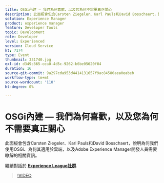 ```yaml
---
title: OSGi內建 — 我們為何喜歡，以及您為何不需要真正關心
description: 此面板會包含Carsten Ziegeler、Karl Pauls和David Bosschaert，說明為何我們使用OSGi、為何其適用於雲端，以及Adobe Experience Manager開發人員需要瞭解的相關資訊。 此工作階段屬於Adobe Developers Live內容事件的一部分。
solution: Experience Manager
product: experience manager
feature: Developer Tools
topic: Development
role: Developer
level: Experienced
version: Cloud Service
kt: 7174
type: Event
thumbnail: 331740.jpg
exl-id: d349c365-cea0-4d5c-9262-b6be05620f04
duration: 16
source-git-commit: 9a297cda953d4414131657f9ac84580aea0eabeb
workflow-type: tm+mt
source-wordcount: '110'
ht-degree: 0%

---
```


# OSGi內建 — 我們為何喜歡，以及您為何不需要真正關心

此面板會包含Carsten Ziegeler、Karl Pauls和David Bosschaert，說明為何我們使用OSGi、為何其適用於雲端，以及Adobe Experience Manager開發人員需要瞭解的相關資訊。

繼續對話於 **[Experience League社群](https://adobe.ly/36Yd3v6)**.

>[!VIDEO](https://video.tv.adobe.com/v/331740/?quality=12&learn=on&hidetitle=true)
